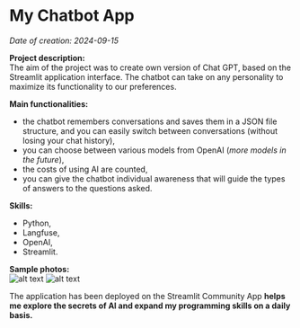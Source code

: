 # My Chatbot App

*Date of creation: 2024-09-15*

**Project description:**<br>
The aim of the project was to create own version of Chat GPT, based on the Streamlit application interface. The chatbot can take on any personality to maximize its functionality to our preferences.

**Main functionalities:**<br>
- the chatbot remembers conversations and saves them in a JSON file structure, and you can easily switch between conversations (without losing your chat history),<br>
- you can choose between various models from OpenAI (*more models in the future*),<br>
- the costs of using AI are counted,<br>
- you can give the chatbot individual awareness that will guide the types of answers to the questions asked.<br>

**Skills:**<br>
- Python,<br>
- Langfuse,<br>
- OpenAI,<br>
- Streamlit.

**Sample photos:**<br>
![alt text](data/title.png)
![alt text](data/result.png)

The application has been deployed on the Streamlit Community App **helps me explore the secrets of AI and expand my programming skills on a daily basis.**
